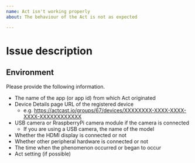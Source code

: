 ```yaml
---
name: Act isn't working properly
about: The behaviour of the Act is not as expected

---
```


# Issue description

## Environment
Please provide the following information.

- The name of the app (or app id) from which Act originated
- Device Details page URL of the registered device
    - e.g. https://actcast.io/groups/67/devices/XXXXXXXX-XXXX-XXXX-XXXX-XXXXXXXXXXXX
- USB camera or RraspberryPi camera module if the camera is connected
    - If you are using a USB camera, the name of the model
- Whether the HDMI display is connected or not
- Whether other peripheral hardware is connected or not
- The time when the phenomenon occurred or began to occur
- Act setting (if possible)

